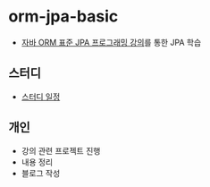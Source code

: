# orm-jpa-basic
- [자바 ORM 표준 JPA 프로그래밍 강의](https://www.inflearn.com/course/ORM-JPA-Basic#curriculum)를 통한 JPA 학습

## 스터디
- [스터디 일정](https://github.com/team-zunior/orm-jpa-basic)

## 개인
- 강의 관련 프로젝트 진행 
- 내용 정리
- 블로그 작성 

